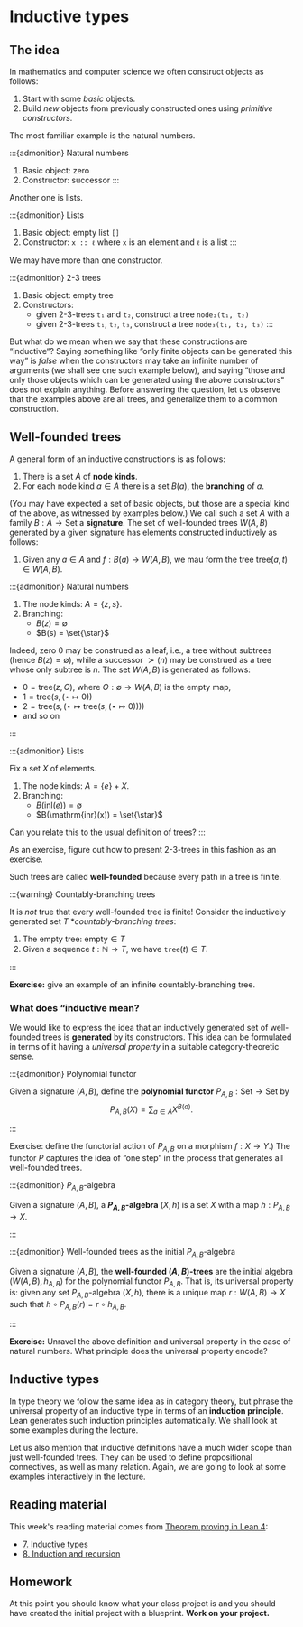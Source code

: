 # Inductive types

## The idea

In mathematics and computer science we often construct objects as follows:

1. Start with some *basic* objects.
2. Build *new* objects from previously constructed ones using *primitive constructors*.

The most familiar example is the natural numbers.

:::{admonition} Natural numbers
1. Basic object: zero
2. Constructor: successor
:::

Another one is lists.

:::{admonition} Lists
1. Basic object: empty list `[]`
2. Constructor: `x :: ℓ` where `x` is an element and `ℓ` is a list 
:::

We may have more than one constructor.

:::{admonition} 2-3 trees

1. Basic object: empty tree
2. Constructors:
    * given 2-3-trees `t₁` and `t₂`, construct a tree `node₂(t₁, t₂)`
    * given 2-3-trees `t₁`, `t₂`, `t₃`, construct a tree `node₃(t₁, t₂, t₃)`
:::

But what do we mean when we say that these constructions are “inductive“? Saying something like “only finite objects can be generated this way” is *false* when the constructors may take an infinite number of arguments (we shall see one such example below), and saying “those and only those objects which can be generated using the above constructors" does not explain anything. Before answering the question, let us observe that the examples above are all trees, and generalize them to a common construction.

## Well-founded trees

A general form of an inductive constructions is as follows:

1. There is a set $A$ of **node kinds**.
2. For each node kind $a \in A$ there is a set $B(a)$, the **branching** of $a$.

(You may have expected a set of basic objects, but those are a special kind of the above, as witnessed by examples below.)
We call such a set $A$ with a family $B : A \to \mathsf{Set}$ a **signature**.
The set of well-founded trees $W(A,B)$ generated by a given signature has elements constructed inductively as follows:

1. Given any $a \in A$ and $f : B(a) \to W(A,B)$, we mau form the tree $\mathsf{tree}(a, t) \in W(A,B)$.

:::{admonition} Natural numbers

1. The node kinds: $A = \{z, s\}$.
2. Branching:
    * $B(z) = \emptyset$
    * $B(s) = \set{\star\}$

Indeed, zero $0$ may be construed as a leaf, i.e., a tree without subtrees (hence $B(z) = \emptyset$), while a successor $\succ(n)$ may be construed as a tree whose only subtree is $n$. The set $W(A,B)$ is generated as follows:

* $0 = \mathsf{tree}(z, O)$, where $O : \emptyset \to W(A,B)$ is the empty map,
* $1 = \mathsf{tree}(s, (\star \mapsto 0))$
* $2 = \mathsf{tree}(s, (\star \mapsto \mathsf{tree}(s, (\star \mapsto 0))))$
* and so on

:::

:::{admonition} Lists

Fix a set $X$ of elements.

1. The node kinds: $A = \{e\} + X$.
2. Branching:
    * $B(\mathrm{inl}(e)) = \emptyset$
    * $B(\mathrm{inr}(x)) = \set{\star\}$

Can you relate this to the usual definition of trees?
:::

As an exercise, figure out how to present 2-3-trees in this fashion as an exercise.

Such trees are called **well-founded** because every path in a tree is finite.

:::{warning} Countably-branching trees

It is *not* true that every well-founded tree is finite! Consider the inductively generated set $T$ **countably-branching trees*:

1. The empty tree: $\mathsf{empty} \in T$
2. Given a sequence $t : \mathbb{N} \to T$, we have $\mathtt{tree}(t) \in T$.

:::

**Exercise:** give an example of an infinite countably-branching tree.


### What does “inductive mean?

We would like to express the idea that an inductively generated set of well-founded trees is **generated** by its constructors. This idea can be formulated in terms of it having a *universal property* in a suitable category-theoretic sense.

:::{admonition} Polynomial functor

Given a signature $(A,B)$, define the **polynomial functor** $P_{A,B} : \mathsf{Set} \to \mathsf{Set}$ by
$$P_{A,B}(X) = \sum_{a \in A} X^{B(a)}.$$

:::

Exercise: define the functorial action of $P_{A,B}$ on a morphism $f : X \to Y$.)
The functor $P$ captures the idea of “one step” in the process that generates all well-founded trees.

:::{admonition} $P_{A,B}$-algebra

Given a signature $(A,B)$, a **$P_{A,B}$-algebra** $(X, h)$ is a set $X$ with a map $h : P_{A,B} \to X$.

:::

:::{admonition} Well-founded trees as the initial $P_{A,B}$-algebra

Given a signature $(A, B)$, the **well-founded $(A,B)$-trees** are the initial algebra $(W(A,B), h_{A,B})$ for the polynomial functor $P_{A,B}$.
That is, its universal property is: given any set $P_{A,B}$-algebra $(X, h)$, there is a unique map $r : W(A,B) \to X$ such that
$h \circ P_{A,B}(r) = r \circ h_{A,B}$.

:::

**Exercise:** Unravel the above definition and universal property in the case of natural numbers. What principle does the universal property encode?


## Inductive types

In type theory we follow the same idea as in category theory, but phrase the universal property of an inductive type in terms of an **induction principle**. Lean generates such induction principles automatically. We shall look at some examples during the lecture.

Let us also mention that inductive definitions have a much wider scope than just well-founded trees. They can be used to define propositional connectives, as well as many relation. Again, we are going to look at some examples interactively in the lecture.

## Reading material

This week's reading material comes from [Theorem proving in Lean 4](https://leanprover.github.io/theorem_proving_in_lean4/title_page.html):

* [7. Inductive types](https://leanprover.github.io/theorem_proving_in_lean4/inductive_types.html)
* [8. Induction and recursion](https://leanprover.github.io/theorem_proving_in_lean4/induction_and_recursion.html)

## Homework

At this point you should know what your class project is and you should have created the initial project with a blueprint.
**Work on your project.**